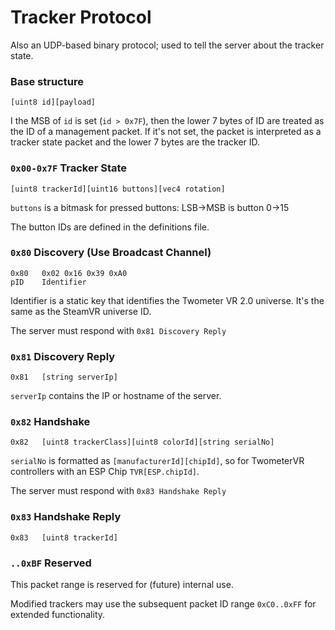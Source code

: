 # Tracker Protocol

Also an UDP-based binary protocol; used to tell the server about the tracker state.

### Base structure

```
[uint8 id][payload]
```

I the MSB of `id` is set (`id > 0x7F`), then the lower 7 bytes of ID are treated as the ID of a management packet. If it's not  set, the packet is interpreted as a tracker state packet and the lower 7 bytes are the tracker ID.



### `0x00-0x7F` Tracker State

```
[uint8 trackerId][uint16 buttons][vec4 rotation]
```

`buttons` is a bitmask for pressed buttons: LSB->MSB is button 0->15

The button IDs are defined in the definitions file.



### `0x80` Discovery (Use Broadcast Channel)

```
0x80   0x02 0x16 0x39 0xA0
pID    Identifier
```

Identifier is a static key that identifies the Twometer VR 2.0 universe. It's the same as the SteamVR universe ID.

The server must respond with `0x81 Discovery Reply`



### `0x81` Discovery Reply

```
0x81   [string serverIp]
```

 `serverIp` contains the IP or hostname of the server.



### `0x82` Handshake

```
0x82   [uint8 trackerClass][uint8 colorId][string serialNo]
```

`serialNo` is formatted as `[manufacturerId][chipId]`, so for TwometerVR controllers with an ESP Chip `TVR[ESP.chipId]`.

The server must respond with `0x83 Handshake Reply`



### `0x83` Handshake Reply

```
0x83   [uint8 trackerId]
```



### `..0xBF` Reserved

This packet range is reserved for (future) internal use.

Modified trackers may use the subsequent packet ID range `0xC0..0xFF` for extended functionality.